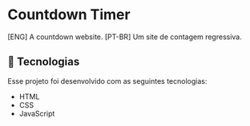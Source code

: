 # Countdown Timer
 [ENG] A countdown website. [PT-BR] Um site de contagem regressiva.

 ## 🚀 Tecnologias

Esse projeto foi desenvolvido com as seguintes tecnologias:

- HTML
- CSS
- JavaScript
